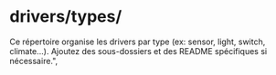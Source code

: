 # drivers/types/

Ce répertoire organise les drivers par type (ex: sensor, light, switch, climate...).
Ajoutez des sous-dossiers et des README spécifiques si nécessaire.",
